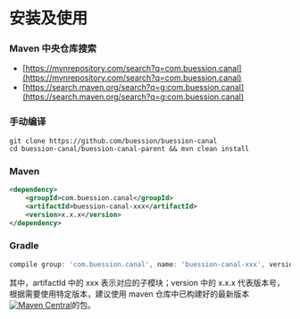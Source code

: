 # 安装及使用


### Maven 中央仓库搜索
* [https://mvnrepository.com/search?q=com.buession.canal](https://mvnrepository.com/search?q=com.buession.canal)
* [https://search.maven.org/search?q=g:com.buession.canal](https://search.maven.org/search?q=g:com.buession.canal)

### 手动编译
```shell
git clone https://github.com/buession/buession-canal
cd buession-canal/buession-canal-parent && mvn clean install
```

### Maven
```xml
<dependency>
    <groupId>com.buession.canal</groupId>
    <artifactId>buession-canal-xxx</artifactId>
    <version>x.x.x</version>
</dependency>
```

### Gradle
```gradle
compile group: 'com.buession.canal', name: 'buession-canal-xxx', version: 'x.x.x'
```

其中，artifactId 中的 xxx 表示对应的子模块；version 中的 x.x.x 代表版本号，根据需要使用特定版本，建议使用 maven 仓库中已构建好的最新版本[![Maven Central](https://img.shields.io/maven-central/v/com.buession.canal/buession-canal-core.svg)](https://search.maven.org/search?q=g:com.buession.canal)的包。